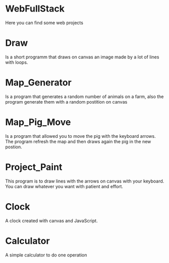 # WebFullStack
Here you can find some web projects

# Draw 
>  
  Is a short programm that draws on canvas an image made by a lot of lines with loops.
  
# Map_Generator
>
  Is a program that generates a random number of animals on a farm, also the program generate them with a random postition on canvas

# Map_Pig_Move
>
  Is a program that allowed you to move the pig with the keyboard arrows. The program refresh the map and then draws again the pig in the new postion.
 
# Project_Paint
>
  This program is to draw lines with the arrows on canvas with your keyboard. You can draw whatever you want with patient and effort.

# Clock
>
  A clock created with canvas and JavaScript.
# Calculator
>
  A simple calculator to do one operation
